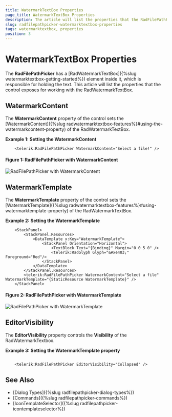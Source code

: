 ```yaml
---
title: WatermarkTextBox Properties
page_title: WatermarkTextBox Properties
description: The article will list the properties that the RadFilePathPicker control exposes for controlling the behavior of the RadWatermarkTextBox inside it.
slug: radfilepathpicker-watermarktextbox-properties
tags: watermarktextbox, properties
position: 3
---
```


# WatermarkTextBox Properties

The __RadFilePathPicker__ has a [RadWatermarkTextBox]({%slug watermarktextbox-getting-started%}) element inside it, which is responsible for holding the text. This article will list the properties that the control exposes for working with the RadWatermarkTextBox.

## WatermarkContent

The __WatermarkContent__ property of the control sets the [WatermarkContent]({%slug radwatermarktextbox-features%}#using-the-watermarkcontent-property) of the RadWatermarkTextBox. 

__Example 1: Setting the WatermarkContent__
```XAML
	<telerik:RadFilePathPicker WatermarkContent="Select a file!" />
```

#### __Figure 1: RadFilePathPicker with WatermarkContent__
![RadFilePathPicker with WatermarkContent](images/FilePathPicker_WatermarkContent.png)

## WatermarkTemplate

The __WatermarkTemplate__ property of the control sets the [WatermarkTemplate]({%slug radwatermarktextbox-features%}#using-watermarktemplate-property) of the RadWatermarkTextBox.

__Example 2: Setting the WatermarkTemplate__
```XAML
	<StackPanel>
        <StackPanel.Resources>
            <DataTemplate x:Key="WatermarkTemplate">
                <StackPanel Orientation="Horizontal">
                    <TextBlock Text="{Binding}" Margin="0 0 5 0" />
                    <telerik:RadGlyph Glyph="&#xe403;" Foreground="Red"/>
                </StackPanel>
            </DataTemplate>
        </StackPanel.Resources>
        <telerik:RadFilePathPicker WatermarkContent="Select a file" WatermarkTemplate="{StaticResource WatermarkTemplate}" />
    </StackPanel>
```

#### __Figure 2: RadFilePathPicker with WatermarkTemplate__
![RadFilePathPicker with WatermarkTemplate](images/FilePathPicker_WatermarkTemplate.png)

## EditorVisibility

The __EditorVisibility__ property controls the __Visibility__ of the RadWatermarkTextbox. 

__Example 3: Setting the WatermarkTemplate property__
```XAML

    <telerik:RadFilePathPicker EditorVisibility="Collapsed" />
```

## See Also

* [Dialog Types]({%slug radfilepathpicker-dialog-types%})
* [Commands]({%slug radfilepathpicker-commands%})
* [IconTemplateSelector]({%slug radfilepathpicker-icontemplateselector%})